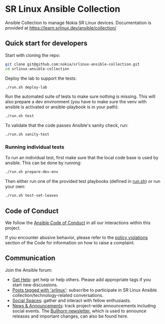# SR Linux Ansible Collection

Ansible Collection to manage Nokia SR Linux devices. Documentation is provided at <https://learn.srlinux.dev/ansible/collection/>

## Quick start for developers

Start with cloning the repo:

```bash
git clone git@github.com:nokia/srlinux-ansible-collection.git
cd srlinux-ansible-collection
```

Deploy the lab to support the tests:

```bash
./run.sh deploy-lab
```

Run the automated suite of tests to make sure nothing is missing. This will also prepare a dev environment (you have to make sure the venv with ansible is activated or ansible-playbook is in your path):

```bash
./run.sh test
```

To validate that the code passes Ansible's sanity check, run:

```bash
./run.sh sanity-test
```

### Running individual tests

To run an individual test, first make sure that the local code base is used by ansible. This can be done by running:

```bash
./run.sh prepare-dev-env
```

Then either run one of the provided test playbooks (defined in [run.sh](run.sh)) or run your own:

```bash
./run.sh test-set-leaves
```

## Code of Conduct

We follow the [Ansible Code of Conduct](https://docs.ansible.com/ansible/devel/community/code_of_conduct.html) in all our interactions within this project.

If you encounter abusive behavior, please refer to the [policy violations](https://docs.ansible.com/ansible/devel/community/code_of_conduct.html#policy-violations) section of the Code for information on how to raise a complaint.

## Communication

Join the Ansible forum:

* [Get Help](https://forum.ansible.com/c/help/6): get help or help others. Please add appropriate tags if you start new discussions.
* [Posts tagged with 'srlinux'](https://forum.ansible.com/tag/srlinux): subscribe to participate in SR Linux Ansible collection/technology-related conversations.
* [Social Spaces](https://forum.ansible.com/c/chat/4): gather and interact with fellow enthusiasts.
* [News & Announcements](https://forum.ansible.com/c/news/5): track project-wide announcements including social events. The [Bullhorn newsletter](https://docs.ansible.com/ansible/devel/community/communication.html#the-bullhorn), which is used to announce releases and important changes, can also be found here.
